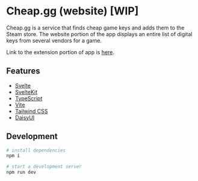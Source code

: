 # Cheap.gg (website) [WIP]

Cheap.gg is a service that finds cheap game keys and adds them to the Steam store. The website portion of the app displays an entire list of digital keys from several vendors for a game.

Link to the extension portion of app is [here](https://github.com/gguev/cheap.gg-extension).

## Features

-   [Svelte](https://svelte.dev/)
-   [SvelteKit](https://kit.svelte.dev/)
-   [TypeScript](https://www.typescriptlang.org/)
-   [Vite](https://vitejs.dev/)
-   [Tailwind CSS](https://tailwindcss.com/)
-   [DaisyUI](https://daisyui.com/)

## Development

```bash
# install dependencies
npm i

# start a development server
npm run dev
```


